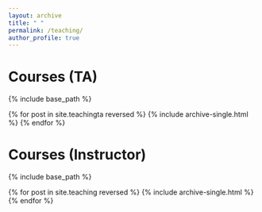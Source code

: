 ```yaml
---
layout: archive
title: " "
permalink: /teaching/
author_profile: true
---
```

Courses (TA)
======
 {% include base_path %}
 
{% for post in site.teachingta reversed %}
  {% include archive-single.html %}
{% endfor %}

Courses (Instructor)
======
 {% include base_path %}

{% for post in site.teaching reversed %}
  {% include archive-single.html %}
{% endfor %}